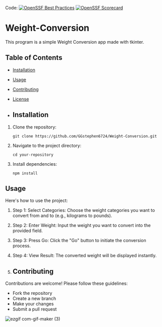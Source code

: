 
Code: [![OpenSSF Best Practices](https://www.bestpractices.dev/projects/8599/badge)](https://www.bestpractices.dev/projects/8599) 
[![OpenSSF Scorecard](https://img.shields.io/endpoint?url=https://scorecard.ossf.dev/badge/github.com/GGstephen6724/Weight-Conversion)](https://scorecard.ossf.dev/report)



# Weight-Conversion
This program is a simple Weight Conversion app made with tkinter. 

## Table of Contents

- [Installation](#installation)
- [Usage](#usage)
- [Contributing](#contributing)
- [License](#license)

- ## Installation

1. Clone the repository:
   ```
   git clone https://github.com/GGstephen6724/Weight-Conversion.git
   ```
2. Navigate to the project directory:
   ```
   cd your-repository
   ```
3. Install dependencies:
   ```
   npm install
   ```

## Usage

Here's how to use the project:

1. Step 1: Select Categories: Choose the weight categories you want to convert from and to (e.g., kilograms to pounds).
2. Step 2: Enter Weight: Input the weight you want to convert into the provided field.
3. Step 3: Press Go: Click the "Go" button to initiate the conversion process.
4. Step 4: View Result: The converted weight will be displayed instantly.

5. ## Contributing

Contributions are welcome! Please follow these guidelines:

- Fork the repository
- Create a new branch
- Make your changes
- Submit a pull request


![ezgif com-gif-maker (3)](https://user-images.githubusercontent.com/92836017/175224415-c7cef131-d8ff-41c2-81dc-5eecee6f48db.gif)
